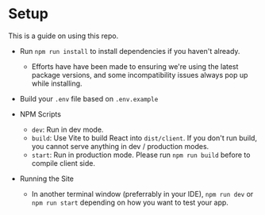 # Setup

This is a guide on using this repo. 

- Run `npm run install` to install dependencies if you haven't already.

  - Efforts have have been made to ensuring we're using the latest package versions, and some incompatibility issues always pop up while installing. 

- Build your `.env` file based on `.env.example`

- NPM Scripts

  - `dev`: Run in dev mode.
  - `build`: Use Vite to build React into `dist/client`. If you don't run build, you cannot serve anything in dev / production modes.
  - `start`: Run in production mode. Please run `npm run build` before to compile client side.

- Running the Site

  - In another terminal window (preferrably in your IDE), `npm run dev` or `npm run start` depending on how you want to test your app.
